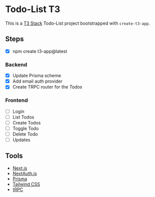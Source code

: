 # Todo-List T3

This is a [T3 Stack](https://create.t3.gg/) Todo-List project bootstrapped with `create-t3-app`.

## Steps

- [x] npm create t3-app@latest

### Backend

- [x] Update Prisma scheme
- [x] Add email auth provider
- [x] Create TRPC router for the *Todos*

### Frontend

- [ ] Login
- [ ] List Todos
- [ ] Create Todos
- [ ] Toggle Todo
- [ ] Delete Todo
- [ ] Updates

## Tools

- [Next.js](https://nextjs.org)
- [NextAuth.js](https://next-auth.js.org)
- [Prisma](https://prisma.io)
- [Tailwind CSS](https://tailwindcss.com)
- [tRPC](https://trpc.io)

